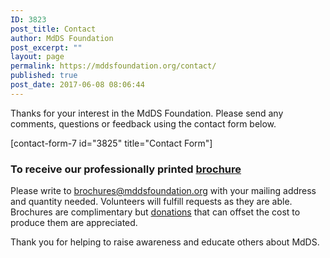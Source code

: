```yaml
---
ID: 3823
post_title: Contact
author: MdDS Foundation
post_excerpt: ""
layout: page
permalink: https://mddsfoundation.org/contact/
published: true
post_date: 2017-06-08 08:06:44
---
```

Thanks for your interest in the MdDS Foundation. Please send any comments, questions or feedback using the contact form below.

[contact-form-7 id="3825" title="Contact Form"]
<h3>To receive our professionally printed <a href="https://mddsfoundation.org/wp-content/uploads/2018/04/MdDS-Brochure-2018.pdf">brochure</a></h3>
Please write to <a href="mailto:brochures@mddsfoundation.org">brochures@mddsfoundation.org</a> with your mailing address and quantity needed. Volunteers will fulfill requests as they are able. Brochures are complimentary but <a href="https://mddsfoundation.org/donate/">donations</a> that can offset the cost to produce them are appreciated.

Thank you for helping to raise awareness and educate others about MdDS.